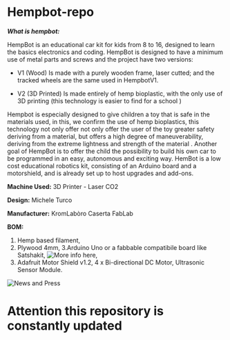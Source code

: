 # Hempbot-repo
_**What is hempbot:**_ 

HempBot is an educational car kit for kids from 8 to 16, designed to learn the basics electronics and coding. 
HempBot is designed to have a minimum use of metal parts and screws and the project have two versions:

- V1 (Wood) Is made with a purely wooden frame, laser cutted;  and the tracked wheels are the same used in HempbotV1.

- V2 (3D Printed) Is made entirely of hemp bioplastic, with the only use of 3D printing (this technology is easier to find for a school )


Hempbot is especially designed to give children a toy that is safe in the materials used, in this, we confirm the use of hemp bioplastics, this technology not only offer not only offer the user of the toy greater safety deriving from a material, but offers a high degree of maneuverability, deriving from the extreme lightness and strength of the material . Another goal of HempBot is to offer the child the possibility to build his own car to be programmed in an easy, autonomous and exciting way. HemBot is a low cost educational robotics kit, consisting of an Arduino board and a motorshield, and is already set up to host upgrades and add-ons.

**Machine Used:** 3D Printer - Laser CO2

**Design:** Michele Turco

**Manufacturer:** KromLabòro Caserta FabLab

**BOM:** 
1. Hemp based filament, 
2. Plywood 4mm, 
3.Arduino Uno or a fabbable compatibile board like Satshakit, ![More info here](https://github.com/satshakit/), 
4. Adafruit Motor Shield v1.2, 4 x Bi-directional DC Motor, Ultrasonic Sensor Module.

![**News and Press** ](https://impact.startupitalia.eu/2018/12/27/kromlaboro-bioplastiche-educazione/?fbclid=IwAR1AKOUJcd_O2mnEArhbiF0Jf9geNWP2ugj7lOwscNw4Va6bpL41Nm5IOrg)

# Attention this repository is constantly updated
